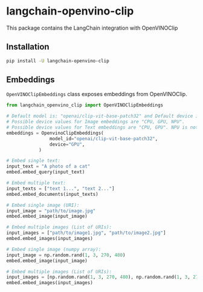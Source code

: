 # langchain-openvino-clip

This package contains the LangChain integration with OpenVINOClip

## Installation

```bash
pip install -U langchain-openvino-clip
```

## Embeddings

`OpenVINOClipEmbeddings` class exposes embeddings from OpenVINOClip.

```python
from langchain_openvino_clip import OpenVINOClipEmbeddings

# Default model is: "openai/clip-vit-base-patch32" and Default device is GPU.
# Possible device values for Image embeddings are "CPU, GPU, NPU".
# Possible device values for Text embeddings are "CPU, GPU". NPU is not supported.
embeddings = OpenvinoClipEmbeddings(
                model_id="openai/clip-vit-base-patch32",
                device="GPU",
            )

# Embed single text:
input_text = "A photo of a cat"
embed.embed_query(input_text)

# Embed multiple text:
input_texts = ["text 1...", "text 2..."]
embed.embed_documents(input_texts)

# Embed single image (URI):
input_image = "path/to/image.jpg"
embed.embed_image(input_image)

# Embed multiple images (List of URIs):
input_images = ["path/to/image1.jpg", "path/to/image2.jpg"]
embed.embed_images(input_images)

# Embed single image (numpy array):
input_image = np.random.rand(1, 3, 270, 480)
embed.embed_image(input_image)

# Embed multiple images (List of URIs):
input_images = [np.random.rand(1, 3, 270, 480), np.random.rand(1, 3, 270, 480)]
embed.embed_images(input_images)
```

